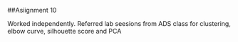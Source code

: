 ##Asiignment 10

Worked independently. Referred lab seesions from ADS class for clustering, elbow curve, silhouette score and PCA 
